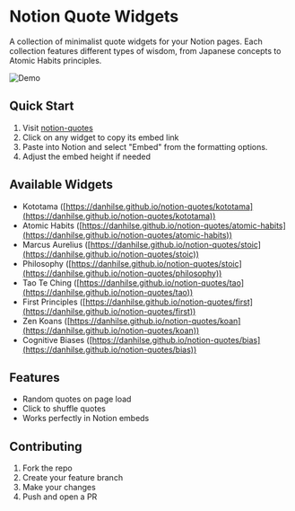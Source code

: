 # Notion Quote Widgets

A collection of minimalist quote widgets for your Notion pages. Each collection features different types of wisdom, from Japanese concepts to Atomic Habits principles.

![Demo](assets/demo.gif)

## Quick Start

1. Visit [notion-quotes](https://danhilse.github.io/notion-quotes/) 
2. Click on any widget to copy its embed link
3. Paste into Notion and select "Embed" from the formatting options.
4. Adjust the embed height if needed

## Available Widgets

- Kototama ([https://danhilse.github.io/notion-quotes/kototama](https://danhilse.github.io/notion-quotes/kototama))
- Atomic Habits ([https://danhilse.github.io/notion-quotes/atomic-habits](https://danhilse.github.io/notion-quotes/atomic-habits))
- Marcus Aurelius ([https://danhilse.github.io/notion-quotes/stoic](https://danhilse.github.io/notion-quotes/stoic))
- Philosophy ([https://danhilse.github.io/notion-quotes/stoic](https://danhilse.github.io/notion-quotes/philosophy))
- Tao Te Ching ([https://danhilse.github.io/notion-quotes/tao](https://danhilse.github.io/notion-quotes/tao))
- First Principles ([https://danhilse.github.io/notion-quotes/first](https://danhilse.github.io/notion-quotes/first))
- Zen Koans ([https://danhilse.github.io/notion-quotes/koan](https://danhilse.github.io/notion-quotes/koan))
- Cognitive Biases ([https://danhilse.github.io/notion-quotes/bias](https://danhilse.github.io/notion-quotes/bias))

## Features

- Random quotes on page load
- Click to shuffle quotes
- Works perfectly in Notion embeds

## Contributing

1. Fork the repo
2. Create your feature branch
3. Make your changes
4. Push and open a PR
